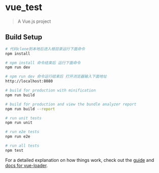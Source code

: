 # vue_test

> A Vue.js project

## Build Setup

``` bash
# 代码clone到本地后进入根目录运行下面命令
npm install

# npm install 命令结束后 运行下面命令
npm run dev

# npm run dev 命令运行结束后 打开浏览器输入下面地址
http://localhost:8080

# build for production with minification
npm run build

# build for production and view the bundle analyzer report
npm run build --report

# run unit tests
npm run unit

# run e2e tests
npm run e2e

# run all tests
npm test
```

For a detailed explanation on how things work, check out the [guide](http://vuejs-templates.github.io/webpack/) and [docs for vue-loader](http://vuejs.github.io/vue-loader).

